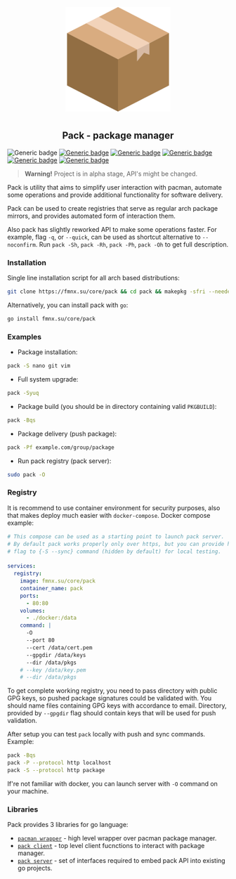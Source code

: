 <p align="center">
<img style="align: center; padding-left: 10px; padding-right: 10px; padding-bottom: 10px;" width="238px" height="238px" src="./logo.png" />
</p>

<h2 align="center">Pack - package manager</h2>

![Generic badge](https://img.shields.io/badge/status-alpha-red.svg)
[![Generic badge](https://img.shields.io/badge/license-gpl-orange.svg)](https://fmnx.su/core/pack/src/branch/main/LICENSE)
[![Generic badge](https://img.shields.io/badge/fmnx-repo-006db0.svg)](https://fmnx.su/core/pack)
[![Generic badge](https://img.shields.io/badge/codeberg-repo-45a3fb.svg)](https://codeberg.org/fmnx/pack)
[![Generic badge](https://img.shields.io/badge/github-repo-white.svg)](https://github.com/fmnx-io/pack)
[![Generic badge](https://img.shields.io/badge/docker-info-blue.svg)](https://fmnx.su/core/-/packages/container/pack/latest)

> **Warning!** Project is in alpha stage, API's might be changed.

Pack is utility that aims to simplify user interaction with pacman, automate some operations and provide additional functionality for software delivery.

Pack can be used to create registries that serve as regular arch package mirrors, and provides automated form of interaction them.

Also pack has slightly reworked API to make some operations faster. For example, flag `-q`, or `--quick`, can be used as shortcut alternative to `--noconfirm`. Run `pack -Sh`, `pack -Rh`, `pack -Ph`, `pack -Oh` to get full description.

### Installation

Single line installation script for all arch based distributions:

```sh
git clone https://fmnx.su/core/pack && cd pack && makepkg -sfri --needed --noconfirm
```

Alternatively, you can install pack with `go`:

```sh
go install fmnx.su/core/pack
```

### Examples

- Package installation:

```sh
pack -S nano git vim
```

- Full system upgrade:

```sh
pack -Syuq
```

- Package build (you should be in directory containing valid `PKGBUILD`):

```sh
pack -Bqs
```

- Package delivery (push package):

```sh
pack -Pf example.com/group/package
```

- Run pack registry (pack server):

```sh
sudo pack -O
```

### Registry

It is recommend to use container environment for security purposes, also that makes deploy much easier with `docker-compose`. Docker compose example:

```yml
# This compose can be used as a starting point to launch pack server.
# By default pack works properly only over https, but you can provide http
# flag to {-S --sync} command (hidden by default) for local testing.

services:
  registry:
    image: fmnx.su/core/pack
    container_name: pack
    ports:
      - 80:80
    volumes:
      - ./docker:/data
    command: |
      -O
      --port 80
      --cert /data/cert.pem
      --gpgdir /data/keys
      --dir /data/pkgs
    # --key /data/key.pem
    # --dir /data/pkgs
```

To get complete working registry, you need to pass directory with public GPG keys, so pushed package signatures could be validated with. You should name files containing GPG keys with accordance to email. Directory, provided by `--gpgdir` flag should contain keys that will be used for push validation.

After setup you can test `pack` locally with push and sync commands. Example:

```sh
pack -Bqs
pack -P --protocol http localhost
pack -S --protocol http package
```

If're not familiar with docker, you can launch server with `-O` command on your machine.

### Libraries

Pack provides 3 libraries for go language:

- [`pacman wrapper`](pacman/README.md) - high level wrapper over pacman package manager.
- [`pack client`](pack/README.md) - top level client fucnctions to interact with package manager.
- [`pack server`](server/README.md) - set of interfaces required to embed pack API into existing go projects.
